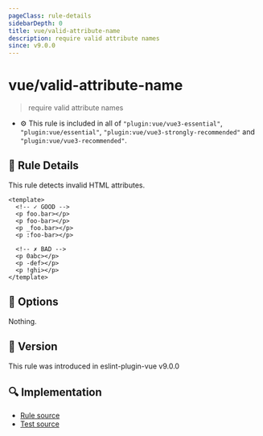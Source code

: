 ```yaml
---
pageClass: rule-details
sidebarDepth: 0
title: vue/valid-attribute-name
description: require valid attribute names
since: v9.0.0
---
```


# vue/valid-attribute-name

> require valid attribute names

- :gear: This rule is included in all of `"plugin:vue/vue3-essential"`, `"plugin:vue/essential"`, `"plugin:vue/vue3-strongly-recommended"` and `"plugin:vue/vue3-recommended"`.

## :book: Rule Details

This rule detects invalid HTML attributes.

<eslint-code-block :rules="{'vue/valid-attribute-name': ['error']}">

```vue
<template>
  <!-- ✓ GOOD -->
  <p foo.bar></p>
  <p foo-bar></p>
  <p _foo.bar></p>
  <p :foo-bar></p>

  <!-- ✗ BAD -->
  <p 0abc></p>
  <p -def></p>
  <p !ghi></p>
</template>
```

</eslint-code-block>

## :wrench: Options

Nothing.

## :rocket: Version

This rule was introduced in eslint-plugin-vue v9.0.0

## :mag: Implementation

- [Rule source](https://github.com/vuejs/eslint-plugin-vue/blob/master/lib/rules/valid-attribute-name.js)
- [Test source](https://github.com/vuejs/eslint-plugin-vue/blob/master/tests/lib/rules/valid-attribute-name.js)
